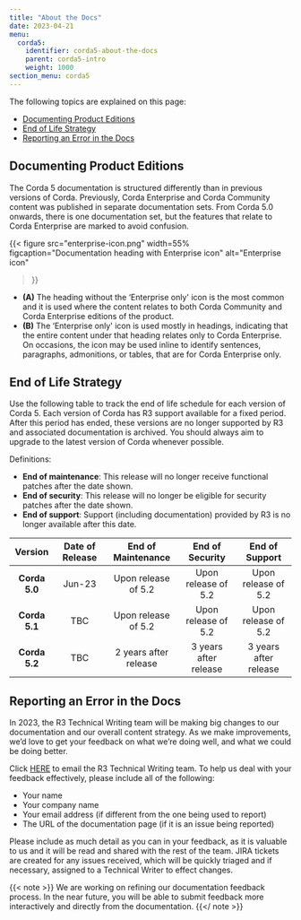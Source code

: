```yaml
---
title: "About the Docs"
date: 2023-04-21
menu:
  corda5:
    identifier: corda5-about-the-docs
    parent: corda5-intro
    weight: 1000
section_menu: corda5
---
```


The following topics are explained on this page:
* [Documenting Product Editions](#documenting-product-editions)
* [End of Life Strategy](#end-of-life-strategy)
* [Reporting an Error in the Docs](#reporting-an-error-in-the-docs)

## Documenting Product Editions
The Corda 5 documentation is structured differently than in previous versions of Corda. Previously, Corda Enterprise and Corda Community content was published in separate documentation sets. 
From Corda 5.0 onwards, there is one documentation set, but the features that relate to Corda Enterprise are marked to avoid confusion. 

{{< 
  figure
	 src="enterprise-icon.png"
   width=55%
	 figcaption="Documentation heading with Enterprise icon"
	 alt="Enterprise icon"
>}}

* **(A)** The heading without the ‘Enterprise only' icon is the most common and it is used where the content relates to both Corda Community and Corda Enterprise editions of the product.
* **(B)** The ‘Enterprise only' icon is used mostly in headings, indicating that the entire content under that heading relates only to Corda Enterprise. On occasions, the icon may be used inline to identify sentences, paragraphs, admonitions, or tables, that are for Corda Enterprise only. 

## End of Life Strategy
Use the following table to track the end of life schedule for each version of Corda 5. Each version of Corda has R3 support available for a fixed period. 
After this period has ended, these versions are no longer supported by R3 and associated documentation is archived. You should always aim to upgrade to the latest version of Corda whenever possible.

Definitions:

* **End of maintenance**: This release will no longer receive functional patches after the date shown.
* **End of security**: This release will no longer be eligible for security patches after the date shown.
* **End of support**: Support (including documentation) provided by R3 is no longer available after this date.

| **Version** | **Date of Release** | **End of Maintenance** | **End of Security**   | **End of Support**    |
|:-------------:|:-------------------:|:----------------------:|:---------------------:|:---------------------:|
| **Corda 5.0** | Jun-23              | Upon release of 5.2    | Upon release of 5.2   | Upon release of 5.2   |
| **Corda 5.1** | TBC                 | Upon release of 5.2    | Upon release of 5.2   | Upon release of 5.2   |
| **Corda 5.2** | TBC                 | 2 years after release  | 3 years after release | 3 years after release |


## Reporting an Error in the Docs
In 2023, the R3 Technical Writing team will be making big changes to our documentation and our overall content strategy. As we make improvements, we’d love to get your feedback on what we’re doing well, and what we could be doing better. 

Click [HERE](mailto:docs@r3.com) to email the R3 Technical Writing team. To help us deal with your feedback effectively, please include all of the following:

* Your name
* Your company name
* Your email address (if different from the one being used to report)
* The URL of the documentation page (if it is an issue being reported)

Please include as much detail as you can in your feedback, as it is valuable to us and it will be read and shared with the rest of the team. JIRA tickets are created for any issues received, which will be quickly triaged and if necessary, assigned to a Technical Writer to effect changes.

{{< note >}}
We are working on refining our documentation feedback process. In the near future, you will be able to submit feedback more interactively and directly from the documentation.
{{</ note >}}

